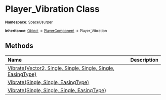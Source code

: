 # Player_Vibration Class

<small>**Namespace**: SpaceUsurper</small>

<small>**Inheritance**: [Object](https://docs.microsoft.com/en-us/dotnet/api/system.object?view=netframework-4.5) → [PlayerComponent](PlayerComponent.md) → Player_Vibration</small>

## Methods

<div markdown="1" class="member-table">

| Name | Description |
| :--- | ----------- |
| [Vibrate(Vector2, Single, Single, Single, Single, EasingType)](Player_Vibration/Vibrate.md) |  | 
| [Vibrate(Single, Single, EasingType)](Player_Vibration/Vibrate.md) |  | 
| [Vibrate(Single, Single, Single, EasingType)](Player_Vibration/Vibrate.md) |  | 

</div>

